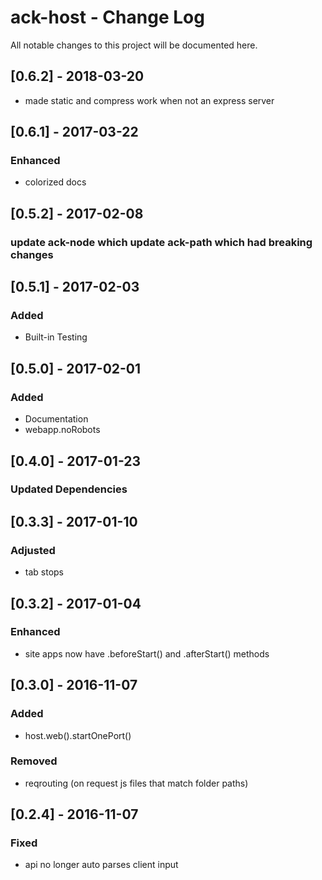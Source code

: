 # ack-host - Change Log
All notable changes to this project will be documented here.

## [0.6.2] - 2018-03-20
- made static and compress work when not an express server

## [0.6.1] - 2017-03-22
### Enhanced
- colorized docs

## [0.5.2] - 2017-02-08
### update ack-node which update ack-path which had breaking changes

## [0.5.1] - 2017-02-03
### Added
- Built-in Testing

## [0.5.0] - 2017-02-01
### Added
- Documentation
- webapp.noRobots


## [0.4.0] - 2017-01-23
### Updated Dependencies

## [0.3.3] - 2017-01-10
### Adjusted
- tab stops

## [0.3.2] - 2017-01-04
### Enhanced
- site apps now have .beforeStart() and .afterStart() methods

## [0.3.0] - 2016-11-07
### Added
- host.web().startOnePort()
### Removed
- reqrouting (on request js files that match folder paths)

## [0.2.4] - 2016-11-07
### Fixed
- api no longer auto parses client input
